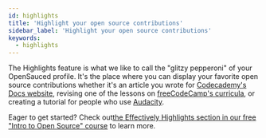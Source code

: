 ```yaml
---
id: highlights
title: 'Highlight your open source contributions'
sidebar_label: 'Highlight your open source contributions'
keywords:
  - highlights
---
```


The Highlights feature is what we like to call the "glitzy pepperoni" of your OpenSauced profile. It's the place where you can display your favorite open source contributions whether it's an article you wrote for [Codecademy's Docs website](https://www.codecademy.com/pages/contribute-docs), revising one of the lessons on [freeCodeCamp's curricula](https://contribute.freecodecamp.org/#/index?id=learning-platform), or creating a tutorial for people who use [Audacity](https://support.audacityteam.org/community/contributing/tutorials).

Eager to get started? Check out[the Effectively Highlights section in our free "Intro to Open Source" course](https://github.com/open-sauced/intro/blob/main/06-the-secret-sauce.md#effectively-highlight-your-contributions) to learn more.
